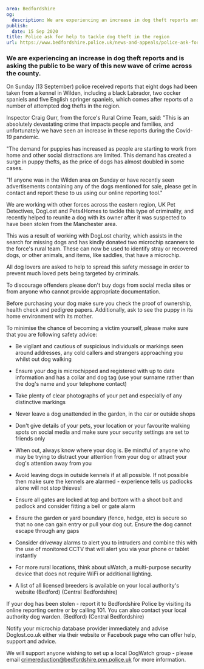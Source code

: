 ```yaml
area: Bedfordshire
og:
  description: We are experiencing an increase in dog theft reports and is asking the public to be wary of this new wave of crime across the county.
publish:
  date: 15 Sep 2020
title: Police ask for help to tackle dog theft in the region
url: https://www.bedfordshire.police.uk/news-and-appeals/police-ask-for-help-to-tackle-dog-theft-in-the-region
```

### We are experiencing an increase in dog theft reports and is asking the public to be wary of this new wave of crime across the county.

On Sunday (13 September) police received reports that eight dogs had been taken from a kennel in Wilden, including a black Labrador, two cocker spaniels and five English springer spaniels, which comes after reports of a number of attempted dog thefts in the region.

Inspector Craig Gurr, from the force's Rural Crime Team, said: "This is an absolutely devastating crime that impacts people and families, and unfortunately we have seen an increase in these reports during the Covid-19 pandemic.

"The demand for puppies has increased as people are starting to work from home and other social distractions are limited. This demand has created a surge in puppy thefts, as the price of dogs has almost doubled in some cases.

"If anyone was in the Wilden area on Sunday or have recently seen advertisements containing any of the dogs mentioned for sale, please get in contact and report these to us using our online reporting tool."

We are working with other forces across the eastern region, UK Pet Detectives, DogLost and Pets4Homes to tackle this type of criminality, and recently helped to reunite a dog with its owner after it was suspected to have been stolen from the Manchester area.

This was a result of working with DogLost charity, which assists in the search for missing dogs and has kindly donated two microchip scanners to the force's rural team. These can now be used to identify stray or recovered dogs, or other animals, and items, like saddles, that have a microchip.

All dog lovers are asked to help to spread this safety message in order to prevent much loved pets being targeted by criminals.

To discourage offenders please don't buy dogs from social media sites or from anyone who cannot provide appropriate documentation.

Before purchasing your dog make sure you check the proof of ownership, health check and pedigree papers. Additionally, ask to see the puppy in its home environment with its mother.

To minimise the chance of becoming a victim yourself, please make sure that you are following safety advice:

 * Be vigilant and cautious of suspicious individuals or markings seen around addresses, any cold callers and strangers approaching you whilst out dog walking

 * Ensure your dog is microchipped and registered with up to date information and has a collar and dog tag (use your surname rather than the dog's name and your telephone contact)

 * Take plenty of clear photographs of your pet and especially of any distinctive markings

 * Never leave a dog unattended in the garden, in the car or outside shops

 * Don't give details of your pets, your location or your favourite walking spots on social media and make sure your security settings are set to friends only

 * When out, always know where your dog is. Be mindful of anyone who may be trying to distract your attention from your dog or attract your dog's attention away from you

 * Avoid leaving dogs in outside kennels if at all possible. If not possible then make sure the kennels are alarmed - experience tells us padlocks alone will not stop thieves!

 * Ensure all gates are locked at top and bottom with a shoot bolt and padlock and consider fitting a bell or gate alarm

 * Ensure the garden or yard boundary (fence, hedge, etc) is secure so that no one can gain entry or pull your dog out. Ensure the dog cannot escape through any gaps

 * Consider driveway alarms to alert you to intruders and combine this with the use of monitored CCTV that will alert you via your phone or tablet instantly

 * For more rural locations, think about uWatch, a multi-purpose security device that does not require WiFi or additional lighting.

 * A list of all licensed breeders is available on your local authority's website (Bedford) (Central Bedfordshire)

If your dog has been stolen - report it to Bedfordshire Police by visiting its online reporting centre or by calling 101. You can also contact your local authority dog warden. (Bedford) (Central Bedfordshire)

Notify your microchip database provider immediately and advise Doglost.co.uk either via their website or Facebook page who can offer help, support and advice.

We will support anyone wishing to set up a local DogWatch group - please email crimereduction@bedfordshire.pnn.police.uk for more information.
